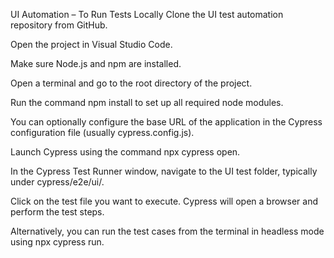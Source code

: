  UI Automation – To Run Tests Locally
Clone the UI test automation repository from GitHub.

Open the project in Visual Studio Code.

Make sure Node.js and npm are installed.

Open a terminal and go to the root directory of the project.

Run the command npm install to set up all required node modules.

You can optionally configure the base URL of the application in the Cypress configuration file (usually cypress.config.js).

Launch Cypress using the command npx cypress open.

In the Cypress Test Runner window, navigate to the UI test folder, typically under cypress/e2e/ui/.

Click on the test file you want to execute. Cypress will open a browser and perform the test steps.

Alternatively, you can run the test cases from the terminal in headless mode using npx cypress run.
